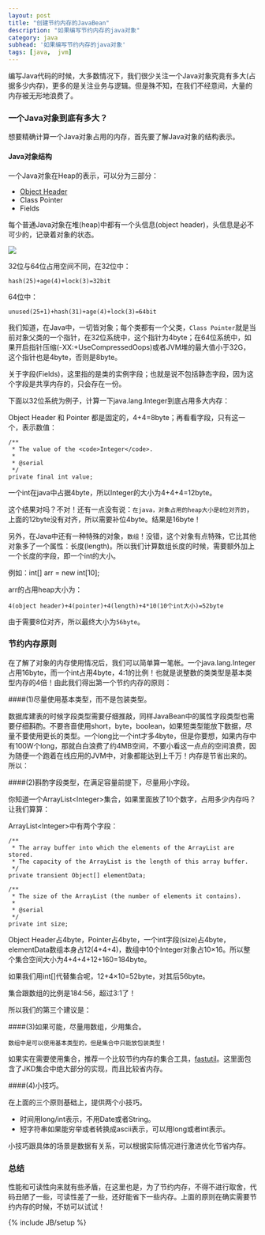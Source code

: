 ```yaml
---
layout: post
title: "创建节约内存的JavaBean"
description: "如果编写节约内存的java对象"
category: java
subhead: '如果编写节约内存的java对象'
tags: [java,  jvm]
---
```



编写Java代码的时候，大多数情况下，我们很少关注一个Java对象究竟有多大(占据多少内存)，更多的是关注业务与逻辑。但是殊不知，在我们不经意间，大量的内存被无形地浪费了。

### 一个Java对象到底有多大？

想要精确计算一个Java对象占用的内存，首先要了解Java对象的结构表示。

#### Java对象结构

一个Java对象在Heap的表示，可以分为三部分：

* [Object Header](http://cr.openjdk.java.net/~stefank/6989984.1/raw_files/new/src/share/vm/oops/markOop.hpp)
* Class Pointer
* Fields

每个普通Java对象在堆(heap)中都有一个头信息(object header)，头信息是必不可少的，记录着对象的状态。

![](http://i1298.photobucket.com/albums/ag53/lichengwu/Object_Header_zpsbaadc065.png)

32位与64位占用空间不同，在32位中：

`hash(25)+age(4)+lock(3)=32bit`

64位中：

`unused(25+1)+hash(31)+age(4)+lock(3)=64bit`

我们知道，在Java中，一切皆对象；每个类都有一个父类，`Class Pointer`就是当前对象父类的一个指针，在32位系统中，这个指针为4byte；在64位系统中，如果开启指针压缩(-XX:+UseCompressedOops)或者JVM堆的最大值小于32G，这个指针也是4byte，否则是8byte。

关于字段(Fields)，这里指的是类的实例字段；也就是说不包括静态字段，因为这个字段是共享内存的，只会存在一份。

下面以32位系统为例子，计算一下java.lang.Integer到底占用多大内存：

Object Header 和 Pointer 都是固定的，4+4=8byte；再看看字段，只有这一个，表示数值：

    /**
     * The value of the <code>Integer</code>.
     *
     * @serial
     */
    private final int value;

一个int在java中占据4byte，所以Integer的大小为4+4+4=12byte。

这个结果对吗？不对！还有一点没有说：`在java，对象占用的heap大小是8位对齐的`，上面的12byte没有对齐，所以需要补位4byte。结果是16byte！

另外，在Java中还有一种特殊的对象，`数组`！没错，这个对象有点特殊，它比其他对象多了一个属性：长度(length)。所以我们计算数组长度的时候，需要额外加上一个长度的字段，即一个int的大小。

例如：int[] arr = new int[10];

arr的占用heap大小为：

    4(object header)+4(pointer)+4(length)+4*10(10个int大小)=52byte
由于需要8位对齐，所以最终大小为`56byte`。

### 节约内存原则
在了解了对象的内存使用情况后，我们可以简单算一笔帐。一个java.lang.Integer占用16byte，而一个int占用4byte，4:1的比例！也就是说整数的类类型是基本类型内存的4倍！由此我们得出第一个节约内存的原则：

####(1)尽量使用基本类型，而不是包装类型。

数据库建表的时候字段类型需要仔细推敲，同样JavaBean中的属性字段类型也需要仔细斟酌。不要吝啬使用short，byte，boolean，如果短类型能放下数据，尽量不要使用更长的类型。一个long比一个int才多4byte，但是你要想，如果内存中有100W个long，那就白白浪费了约4MB空间，不要小看这一点点的空间浪费，因为随便一个跑着在线应用的JVM中，对象都能达到上千万！内存是节省出来的。所以：

####(2)斟酌字段类型，在满足容量前提下，尽量用小字段。

你知道一个ArrayList&lt;Integer&gt;集合，如果里面放了10个数字，占用多少内存吗？让我们算算：

ArrayList&lt;Integer&gt;中有两个字段：

    /**
     * The array buffer into which the elements of the ArrayList are stored.
     * The capacity of the ArrayList is the length of this array buffer.
     */
    private transient Object[] elementData;

    /**
     * The size of the ArrayList (the number of elements it contains).
     *
     * @serial
     */
    private int size;

Object Header占4byte，Pointer占4byte，一个int字段(size)占4byte，elementData数组本身占12(4+4+4)，数组中10个Integer对象占10×16。所以整个集合空间大小为4+4+4+12+160=184byte。

如果我们用int[]代替集合呢，12+4×10=52byte，对其后56byte。

集合跟数组的比例是184:56，超过3:1了！

所以我们的第三个建议是：

####(3)如果可能，尽量用数组，少用集合。

`数组中是可以使用基本类型的，但是集合中只能放包装类型！`

如果实在需要使用集合，推荐一个比较节约内存的集合工具，[fastutil](http://fastutil.di.unimi.it/)。这里面包含了JKD集合中绝大部分的实现，而且比较省内存。

####(4)小技巧。

在上面的三个原则基础上，提供两个小技巧。

* 时间用long/int表示，不用Date或者String。
* 短字符串如果能穷举或者转换成ascii表示，可以用long或者int表示。

小技巧跟具体的场景是数据有关系，可以根据实际情况进行激进优化节省内存。

### 总结
性能和可读性向来就有些矛盾，在这里也是，为了节约内存，不得不进行取舍，代码丑陋了一些，可读性差了一些，还好能省下一些内存。上面的原则在确实需要节约内存的时候，不妨可以试试！

{% include JB/setup %}



